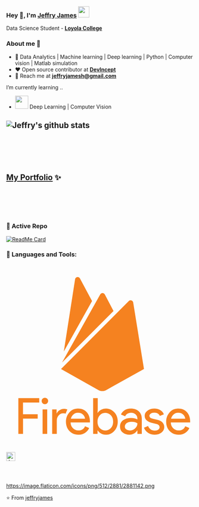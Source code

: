 
### Hey 👋, I'm [Jeffry James]() <img src="https://github.com/TheDudeThatCode/TheDudeThatCode/blob/master/Assets/Developer.gif" width="30px">



Data Science Student - **[Loyola College](https://www.loyolacollege.edu/)** 



### About me :eyes:

- :dart: Data Analytics | Machine learning | Deep learning | Python | Computer vision | Matlab simulation   
- :heart: Open source contributor at **[DevIncept](https://devincept.codes/contribute.html)**
- :e-mail: Reach me at  **[jeffryjamesh@gmail.com](jeffryjamesh@gmail.com)**

I’m currently learning ..
- <img src="https://raw.githubusercontent.com/alexnaiman/alexnaiman/master/resources/ml.png" height="35px" /> Deep Learning | Computer Vision

![Jeffry's github stats](https://github-readme-stats.vercel.app/api?username=jeffryjames&show_icons=true&hide_border=true&theme=dracula)
---

<br><br><br><br>

## [My Portfolio](jeffryjames.github.io) ✨

<br><br><br><br>

### 👀 Active Repo
[![ReadMe Card](https://github-readme-stats.vercel.app/api/pin/?username=jeffryjames&repo=TensorFlow-Course&theme=radical "TensorFlow-Course")](https://github.com/jeffryjames/TensorFlow-Course)

      
### 🔧 Languages and Tools:

<svg viewBox="0 0 128 128">
<g fill="#f58220"><path d="M11.4 115.62H8.25v-24.4H22.5v3.01H11.4v8.02h10.04v2.93H11.42v10.44h-.02zM27.92 94.74c-.43.43-.96.64-1.57.64-.61 0-1.15-.21-1.57-.64-.43-.43-.64-.96-.64-1.57s.21-1.15.64-1.57c.43-.43.96-.64 1.57-.64.61 0 1.15.21 1.57.64s.64.96.64 1.57-.22 1.11-.64 1.57zm0 20.88h-3.14v-16.7h3.14v16.7zM34.47 115.62h-3.14v-16.7h3.01v2.72h.13c.32-.91.96-1.65 1.97-2.24.99-.59 1.95-.88 2.88-.88s1.71.13 2.34.4l-1.2 2.93c-.4-.16-.96-.24-1.68-.24-1.15 0-2.13.45-3.01 1.36-.88.91-1.31 2.08-1.31 3.52v9.13zM49.23 116.18c-2.53 0-4.58-.85-6.15-2.53s-2.37-3.81-2.37-6.37c0-2.42.77-4.53 2.29-6.29 1.55-1.76 3.49-2.64 5.89-2.64 2.48 0 4.45.8 5.94 2.42 1.49 1.63 2.24 3.78 2.24 6.47l-.03.59H43.85c.08 1.68.67 3.01 1.68 4 1.04.99 2.24 1.47 3.62 1.47 2.24 0 3.78-.96 4.58-2.88l2.8 1.17c-.53 1.31-1.44 2.37-2.69 3.25-1.25.89-2.8 1.34-4.61 1.34zm4.51-10.92c-.08-.96-.51-1.87-1.31-2.72-.8-.85-2-1.31-3.6-1.31-1.17 0-2.16.37-3.01 1.09-.85.72-1.44 1.71-1.76 2.93l9.68.01zM68.1 116.18c-1.28 0-2.42-.27-3.44-.83-1.01-.53-1.76-1.23-2.26-2.05h-.13v2.32h-3.01v-24.4h3.14v7.7l-.13 2.32h.13c.51-.83 1.25-1.49 2.26-2.05 1.01-.53 2.16-.83 3.44-.83 2.16 0 4.02.85 5.6 2.56 1.57 1.71 2.34 3.81 2.34 6.34s-.77 4.64-2.34 6.34c-1.58 1.73-3.44 2.58-5.6 2.58zm-.54-2.87c1.47 0 2.72-.56 3.76-1.65 1.04-1.09 1.57-2.56 1.57-4.37s-.53-3.28-1.57-4.37c-1.04-1.09-2.29-1.65-3.76-1.65s-2.74.53-3.76 1.63c-1.01 1.09-1.55 2.56-1.55 4.4 0 1.84.51 3.3 1.55 4.4 1.05 1.07 2.3 1.61 3.76 1.61zM83.84 116.18c-1.79 0-3.25-.51-4.45-1.55-1.2-1.01-1.79-2.37-1.79-4.05 0-1.81.69-3.25 2.1-4.29 1.41-1.04 3.14-1.55 5.22-1.55 1.84 0 3.36.35 4.53 1.01v-.48c0-1.23-.43-2.21-1.25-2.96-.85-.75-1.87-1.12-3.09-1.12-.91 0-1.73.21-2.48.64-.75.43-1.25 1.01-1.52 1.79l-2.88-1.23c.4-1.01 1.15-1.92 2.29-2.77 1.15-.85 2.64-1.28 4.5-1.28 2.13 0 3.92.61 5.33 1.87 1.41 1.25 2.1 3.01 2.1 5.28v10.12h-3.01v-2.32h-.13c-1.23 1.93-3.07 2.89-5.47 2.89zm.51-2.87c1.31 0 2.48-.48 3.52-1.44 1.07-.96 1.6-2.1 1.6-3.44-.88-.72-2.21-1.09-4-1.09-1.52 0-2.66.32-3.44.99-.77.67-1.17 1.44-1.17 2.32 0 .83.35 1.47 1.07 1.95.71.47 1.51.71 2.42.71zM101.19 116.18c-1.87 0-3.41-.45-4.61-1.36a7.894 7.894 0 01-2.66-3.41l2.8-1.17c.88 2.1 2.4 3.14 4.53 3.14.99 0 1.79-.21 2.4-.64.61-.43.93-1.01.93-1.71 0-1.09-.77-1.84-2.29-2.21L98.9 108c-1.07-.27-2.08-.8-3.04-1.55-.96-.77-1.44-1.79-1.44-3.09 0-1.47.67-2.66 1.97-3.6 1.31-.93 2.85-1.39 4.66-1.39 1.47 0 2.8.35 3.94 1.01 1.17.67 2 1.63 2.48 2.88l-2.72 1.12c-.61-1.47-1.89-2.21-3.81-2.21-.93 0-1.71.19-2.34.59-.64.4-.96.91-.96 1.57 0 .96.75 1.6 2.21 1.95l3.3.77c1.57.37 2.72.99 3.49 1.87.75.88 1.12 1.89 1.12 3.01 0 1.49-.61 2.74-1.84 3.76-1.21 1.01-2.79 1.49-4.73 1.49zM117.58 116.18c-2.53 0-4.58-.85-6.15-2.53-1.57-1.68-2.37-3.81-2.37-6.37 0-2.42.77-4.53 2.29-6.29 1.55-1.76 3.49-2.64 5.89-2.64 2.48 0 4.45.8 5.94 2.42 1.49 1.63 2.24 3.78 2.24 6.47l-.03.59H112.2c.08 1.68.67 3.01 1.68 4 1.04.99 2.24 1.47 3.62 1.47 2.24 0 3.78-.96 4.58-2.88l2.8 1.17c-.53 1.31-1.44 2.37-2.69 3.25-1.26.89-2.8 1.34-4.61 1.34zm4.5-10.92c-.08-.96-.51-1.87-1.31-2.72-.8-.85-2-1.31-3.6-1.31-1.17 0-2.16.37-3.01 1.09-.85.72-1.44 1.71-1.76 2.93l9.68.01zM39.25 59.42l7.69-49.28c.27-1.68 2.52-2.08 3.31-.57l8.26 15.47-19.26 34.38zm54.67 11.97L86.58 26c-.22-1.41-1.99-1.99-3.01-.97L37.35 71.39l25.59 14.36c1.59.88 3.58.88 5.17 0l25.81-14.36zM73.14 31.8l-5.92-11.27c-.66-1.28-2.47-1.28-3.14 0l-26.03 46.4L73.14 31.8z"></path></g>
</svg>


  

      
<a href="https://www.linkedin.com/in/jeffryjames/">
    <img align="left" alt="Jeffry | Linkedin" width="24px" src="https://github.com/TheDudeThatCode/TheDudeThatCode/blob/master/Assets/Linkedin.svg" />
</a>
 
  



<br><br><br><br>
https://image.flaticon.com/icons/png/512/2881/2881142.png


        

⭐️ From [jeffryjames](https://github.com/jeffryjames)


